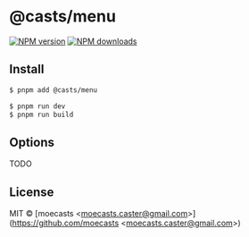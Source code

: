 # @casts/menu

[![NPM version](https://img.shields.io/npm/v/@casts/menu.svg?style=flat)](https://npmjs.org/package/@casts/menu)
[![NPM downloads](http://img.shields.io/npm/dm/@casts/menu.svg?style=flat)](https://npmjs.org/package/@casts/menu)

## Install

```bash
$ pnpm add @casts/menu
```

```bash
$ pnpm run dev
$ pnpm run build
```

## Options

TODO

## License

MIT © [moecasts &lt;moecasts.caster@gmail.com&gt;](https://github.com/moecasts &lt;moecasts.caster@gmail.com&gt;)
